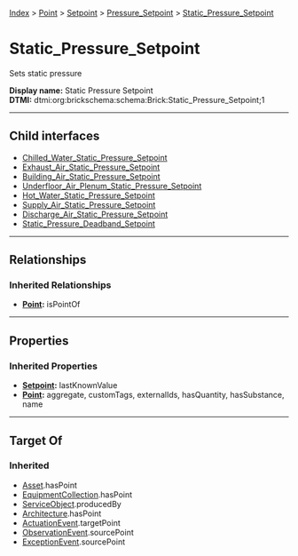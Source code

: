 [Index](../../../../index.md) > [Point](../../../Point.md) > [Setpoint](../../Setpoint.md) > [Pressure_Setpoint](../Pressure_Setpoint.md) > [Static_Pressure_Setpoint](#)
# Static_Pressure_Setpoint

Sets static pressure


**Display name:** Static Pressure Setpoint<br />
**DTMI:** dtmi:org:brickschema:schema:Brick:Static_Pressure_Setpoint;1

---

## Child interfaces
* [Chilled_Water_Static_Pressure_Setpoint](Chilled_Water_Static_Pressure_Setpoint.md)
* [Exhaust_Air_Static_Pressure_Setpoint](Exhaust_Air_Static_Pressure_Setpoint.md)
* [Building_Air_Static_Pressure_Setpoint](Building_Air_Static_Pressure_Setpoint.md)
* [Underfloor_Air_Plenum_Static_Pressure_Setpoint](Underfloor_Air_Plenum_Static_Pressure_Setpoint.md)
* [Hot_Water_Static_Pressure_Setpoint](Hot_Water_Static_Pressure_Setpoint.md)
* [Supply_Air_Static_Pressure_Setpoint](Supply_Air_Static_Pressure_Setpoint/Supply_Air_Static_Pressure_Setpoint.md)
* [Discharge_Air_Static_Pressure_Setpoint](Discharge_Air_Static_Pressure_Setpoint/Discharge_Air_Static_Pressure_Setpoint.md)
* [Static_Pressure_Deadband_Setpoint](Static_Pressure_Deadband_Setpoint/Static_Pressure_Deadband_Setpoint.md)

---

## Relationships

### Inherited Relationships
* **[Point](../../../Point.md):** isPointOf

---

## Properties

### Inherited Properties
* **[Setpoint](../../Setpoint.md):** lastKnownValue
* **[Point](../../../Point.md):** aggregate, customTags, externalIds, hasQuantity, hasSubstance, name

---

## Target Of
### Inherited
* [Asset](../../../../Asset/Asset.md).hasPoint
* [EquipmentCollection](../../../../Collection/EquipmentCollection.md).hasPoint
* [ServiceObject](../../../../Information/ServiceObject/ServiceObject.md).producedBy
* [Architecture](../../../../Space/Architecture/Architecture.md).hasPoint
* [ActuationEvent](../../../../Event/PointEvent/ActuationEvent.md).targetPoint
* [ObservationEvent](../../../../Event/PointEvent/ObservationEvent.md).sourcePoint
* [ExceptionEvent](../../../../Event/PointEvent/ExceptionEvent.md).sourcePoint
